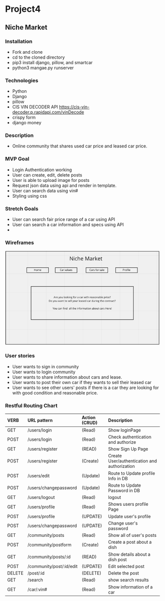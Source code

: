 # Project4
## Niche Market

### Installation

- Fork and clone
- cd to the cloned directory
- pip3 install django, pillow, and smartcar
- python3 mangae.py runserver

### Technologies

- Python
- Django
- pillow
- CIS VIN DECODER API
    https://cis-vin-decoder.p.rapidapi.com/vinDecode
- crispy form
- django money

### Description

- Online community that shares used car price and leased car price. 

### MVP Goal
- Login Authentication working
- User can create, edit, delete posts
- User is able to upload image for posts
- Request json data using api and render in template.
- User can search data using vin#
- Styling using css

### Stretch Goals
- User can search fair price range of a car using API
- User can search a car information and specs using API
- 
### Wireframes

![Wireframe](/pitch/wireframe.png)

### User stories

- User wants to sign in community
- User wants to login community
- User wants to share information about cars and lease.
- User wants to post their own car if they wants to sell their leased car
- User wants to see other users' posts if there is a car they are looking for with good condition and reasonable price.

### Restful Routing Chart

| VERB | URL pattern | Action \(CRUD\) | Description |
| :--- | :--- | :--- | :--- |
| GET | /users/login|\(Read\) | Show loginPage |
| POST | /users/login|\(Read\) | Check authentication and authorize |
| GET | /users/register |\(READ\) | Show Sign Up Page |
| POST | /users/register |\(Create\) | Create User/authentication and authorization |
| POST | /users/edit |\(Update\) | Route to Update profile Info in DB |
| POST | /users/changepassword |\(Update\) | Route to Update Password in DB |
| GET | /users/logout |\(Read\) | logout |
| GET | /users/profile |\(Read\) | Shows users profile Page |
| POST | /users/profile |\(UPDATE\) | Update user's profile |
| POST | /users/changepassword |\(UPDATE\) | Change user's password |
| GET | /community/posts |\(Read\) | Show all of user's posts|
| POST | /community/postform |\(Create\) | Create a post about a dish |
| GET | /community/posts/:id |\(READ\) | Show details about a dish post|
| POST | /community/post/:id/edit |\(UPDATE\) | Edit selected post|
| DELETE | /post/:id |\(DELETE\) | Delete the post |
| GET | /search |\(Read\) | show search results |
| GET | /car/:vin# |\(Read\) | Show information of a car|
